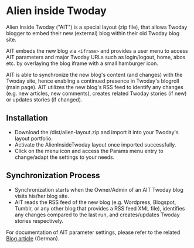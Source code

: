 # Alien inside Twoday
Alien Inside Twoday ("AIT") is a special layout (zip file), that allows Twoday blogger to embed their new (external) blog within their old Twoday blog site.

AIT embeds the new blog via `<iframe>` and provides a user menu to access AIT parameters and major Twoday URLs such as login/logout, home, abos etc. by overlaying the blog iframe with a small hamburger icon.

AIT is able to synchronize the new blog's content (and changes) with the Twoday site, hence enabling a continued presence in Twoday's blogroll (main page). AIT utilizes the new blog's RSS feed to identify any changes (e.g. new articles, new comments), creates related Twoday stories (if new) or updates stories (if changed).

## Installation

* Download the /dist/alien-layout.zip and import it into your Twoday's layout portfolio.
* Activate the AlienInsideTwoday layout once imported successfully.
* Click on the menu icon and access the Params menu entry to change/adapt the settings to your needs.

## Synchronization Process

* Synchronization starts when the Owner/Admin of an AIT Twoday blog visits his/her blog site.
* AIT reads the RSS feed of the new blog (e.g. Wordpress, Blogspot, Tumblr, or any other blog that provides a RSS feed XML file), identifies any changes compared to the last run, and creates/updates Twoday stories respectively.

For documentation of AIT parameter settings, please refer to the related [Blog article](https://neonwilderness.twoday.net/stories/1022653371/) (German).




